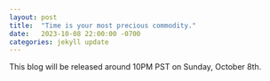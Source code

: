 ```yaml
---
layout: post
title:  "Time is your most precious commodity."
date:   2023-10-08 22:00:00 -0700
categories: jekyll update
---
```

This blog will be released around 10PM PST on Sunday, October 8th.